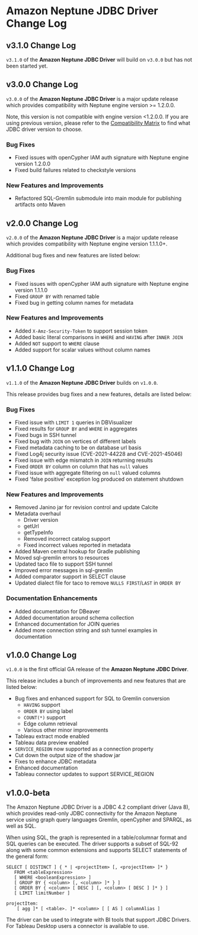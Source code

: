 # Amazon Neptune JDBC Driver Change Log

## v3.1.0 Change Log

`v3.1.0` of the **Amazon Neptune JDBC Driver** will build on `v3.0.0` but has not been started yet.

## v3.0.0 Change Log

`v3.0.0` of the **Amazon Neptune JDBC Driver** is a major update release which provides compatibility with Neptune engine version >= 1.2.0.0. 

Note, this version is not compatible with engine version <1.2.0.0. If you are using previous version, please refer to the [Compatibility Matrix](README.md#compatibility-with-aws-neptune) to find what JDBC driver version to choose.

### Bug Fixes
* Fixed issues with openCypher IAM auth signature with Neptune engine version 1.2.0.0
* Fixed build failures related to checkstyle versions

### New Features and Improvements
* Refactored SQL-Gremlin submodule into main module for publishing artifacts onto Maven 

## v2.0.0 Change Log

`v2.0.0` of the **Amazon Neptune JDBC Driver** is a major update release which provides compatibility with Neptune engine version 1.1.1.0+.

Additional bug fixes and new features are listed below:

### Bug Fixes
* Fixed issues with openCypher IAM auth signature with Neptune engine version 1.1.1.0 
* Fixed `GROUP BY` with renamed table
* Fixed bug in getting column names for metadata
 
### New Features and Improvements
* Added `X-Amz-Security-Token` to support session token
* Added basic literal comparisons in `WHERE` and `HAVING` after `INNER JOIN`
* Added `NOT` support to `WHERE` clause
* Added support for scalar values without column names

## v1.1.0 Change Log

`v1.1.0` of the **Amazon Neptune JDBC Driver** builds on `v1.0.0`. 

This release provides bug fixes and a new features, details are listed below:

### Bug Fixes
* Fixed issue with `LIMIT 1` queries in DBVisualizer
* Fixed results for `GROUP BY` and `WHERE` in aggregates
* Fixed bugs in SSH tunnel
* Fixed bug with `JOIN` on vertices of different labels
* Fixed metadata caching to be on database url basis
* Fixed Log4j security issue (CVE-2021-44228 and CVE-2021-45046)
* Fixed issue with edge mismatch in `JOIN` returning results
* Fixed `ORDER BY` column on column that has `null` values
* Fixed issue with aggregate filtering on `null` valued columns
* Fixed 'false positive' exception log produced on statement shutdown

### New Features and Improvements
* Removed Janino jar for revision control and update Calcite
* Metadata overhaul
  * Driver version
  * getUrl
  * getTypeInfo
  * Removed incorrect catalog support
  * Fixed incorrect values reported in metadata
* Added Maven central hookup for Gradle publishing
* Moved sql-gremlin errors to resources
* Updated taco file to support SSH tunnel
* Improved error messages in sql-gremlin
* Added comparator support in SELECT clause
* Updated dialect file for taco to remove `NULLS FIRST`/`LAST` in `ORDER BY`

### Documentation Enhancements
* Added documentation for DBeaver
* Added documentation around schema collection
* Enhanced documentation for JOIN queries
* Added more connection string and ssh tunnel examples in documentation


## v1.0.0 Change Log

`v1.0.0` is the first official GA release of the **Amazon Neptune JDBC Driver**.

This release includes a bunch of improvements and new features that are listed below:

* Bug fixes and enhanced support for SQL to Gremlin conversion
    * `HAVING` support
    * `ORDER BY` using label
    * `COUNT(*)` support
    * Edge column retrieval
    * Various other minor improvements
* Tableau extract mode enabled
* Tableau data preview enabled
* `SERVICE_REGION` now supported as a connection property
* Cut down the output size of the shadow jar
* Fixes to enhance JDBC metadata
* Enhanced documentation
* Tableau connector updates to support SERVICE_REGION

## v1.0.0-beta

The Amazon Neptune JDBC Driver is a JDBC 4.2 compliant driver (Java 8), which provides read-only JDBC connectivity for the Amazon Neptune service using graph query languages Gremlin, openCypher and SPARQL, as well as SQL.

When using SQL, the graph is represented in a table/columnar format and SQL queries can be executed. The driver supports a subset of SQL-92 along with some common extensions and supports SELECT statements of the general form:

```
SELECT [ DISTINCT ] { * | <projectItem> [, <projectItem> ]* }
   FROM <tableExpression>
   [ WHERE <booleanExpression> ]
   [ GROUP BY { <column> [, <column> ]* } ]
   [ ORDER BY { <column> [ DESC ] [, <column> [ DESC ] ]* } ]
   [ LIMIT limitNumber ]

projectItem:
    [ agg ]* [ <table>. ]* <column> [ [ AS ] columnAlias ]
```

The driver can be used to integrate with BI tools that support JDBC Drivers. For Tableau Desktop users a connector is available to use.
